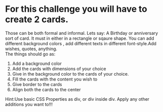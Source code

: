 # For this challenge you will have to create 2 cards.
Those can be both formal and informal. Lets say: A Birthday or anniversary sort of card. It must in either in a rectangle or sqaure shape. 
You can add different background colors , add different texts in different font-style.Add wishes, quotes, anything.  
The things should go as:

1. Add a background color
2. Add the cards with dimensions of your choice
3. Give in the background color to the cards of your choice.
4. Fill the cards with the content you wish to
5. Give border to the cards
6. Align both the cards to the center

Hint:Use basic CSS Properties as div, or div inside div.
Apply any other additions you want to!!!
